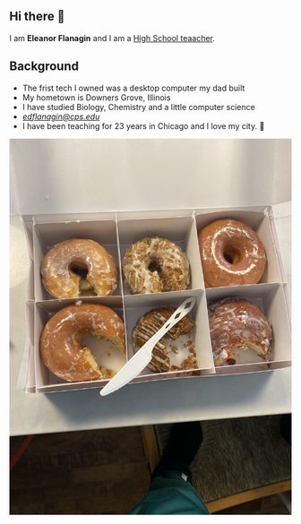 ## Hi there 👋
I am **Eleanor Flanagin** and I am a [High School teaacher](https://www.sennhs.org/). 


## Background 
- The frist tech I owned was a desktop computer my dad built
- My hometown is Downers Grove, Illinois
- I have studied Biology, Chemistry and a little computer science
-  *edflanagin@cps.edu* 
- I have been teaching for 23 years in Chicago and I love my city. 
🌆 

![Screenshot of a comment on a GitHub issue showing an image, added in the Markdown, of a box of donuts.](https://github.com/edflanagin/edflanagin/blob/main/assets/donuts.jpeg)

<!--
**edflanagin/edflanagin** is a ✨ _special_ ✨ repository because its `README.md` (this file) appears on your GitHub profile.

Here are some ideas to get you started:

- 🔭 I’m currently working on ...
- 🌱 I’m currently learning ...
- 👯 I’m looking to collaborate on ...
- 🤔 I’m looking for help with ...
- 💬 Ask me about ...
- 📫 How to reach me: ...
- 😄 Pronouns: ...
- ⚡ Fun fact: ...
-->
